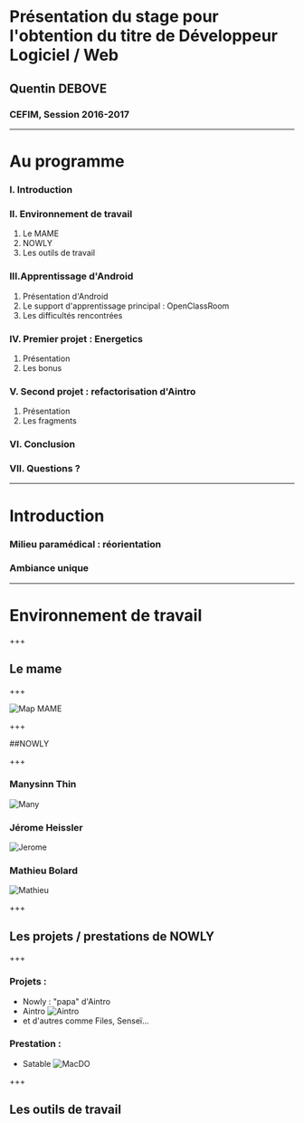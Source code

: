 # Présentation du stage pour l'obtention du titre de Développeur Logiciel / Web
## Quentin DEBOVE
### CEFIM, Session 2016-2017

---

# Au programme 
### I. Introduction
### II. Environnement de travail
1. Le MAME
2. NOWLY
3. Les outils de travail
### III.Apprentissage d'Android
1. Présentation d'Android
2. Le support d'apprentissage principal : OpenClassRoom
3. Les difficultés rencontrées
### IV. Premier projet : Energetics
1. Présentation
2. Les bonus
### V. Second projet : refactorisation d'Aintro
1. Présentation
2. Les fragments
### VI. Conclusion
### VII. Questions ?

---

# Introduction

### Milieu paramédical : réorientation
### Ambiance unique

---

# Environnement de travail

+++

## Le mame

+++

![Map MAME](http://www.tech-orleans.fr/wp-content/uploads/2015/06/FAA_MAME_TOURS_EXTERIEUR_PARVIS_03.jpg)

+++

##NOWLY

+++

### Manysinn Thin
![Many](https://media.licdn.com/mpr/mpr/shrinknp_400_400/AAEAAQAAAAAAAAh_AAAAJDQ3ZDlkYTIyLWE1MzctNDNlYy1hNmU5LWRlNmM2MWVkYjEzNw.jpg)

### Jérome Heissler
![Jerome](https://media.licdn.com/mpr/mpr/shrinknp_400_400/p/3/000/121/063/2ae3e5d.jpg)

### Mathieu Bolard
![Mathieu](https://media.licdn.com/mpr/mpr/shrinknp_400_400/p/4/005/099/26e/3f6eca5.jpg)

+++

## Les projets / prestations de NOWLY

+++

### Projets :
* Nowly : "papa" d'Aintro
* Aintro
![Aintro](https://lh3.googleusercontent.com/qF77BoA8pwfNvAtIYKzgN3d23EJE8WVjDtfHeVbcdmE6jKtP3pN5Dq67T-bwCmXqSA=w300-rw)
* et d'autres comme Files, Senseï...

### Prestation :
* Satable
![MacDO](https://heureu.com/wp-content/uploads/2016/10/redwire-singapore-ronald-macdonald-clown.jpg)

+++

## Les outils de travail
